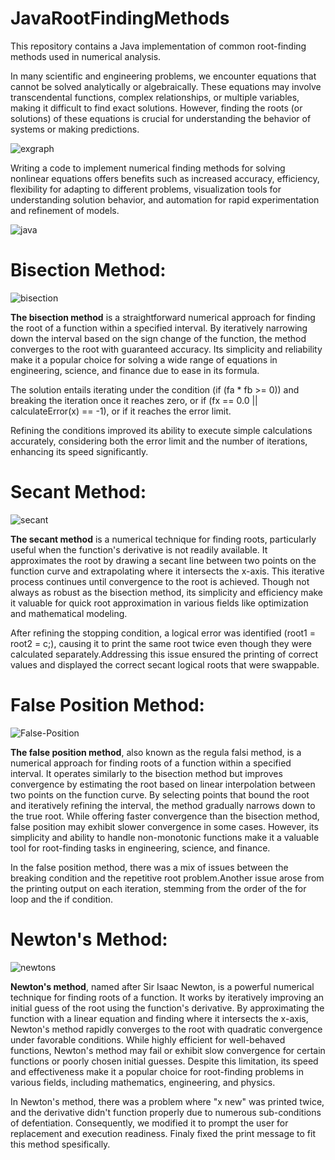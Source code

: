 # JavaRootFindingMethods
This repository contains a Java implementation of common root-finding methods used in numerical analysis. 

In many scientific and engineering problems, we encounter equations that cannot be solved analytically or algebraically. These equations may involve transcendental functions, complex relationships, or multiple variables, making it difficult to find exact solutions. However, finding the roots (or solutions) of these equations is crucial for understanding the behavior of systems or making predictions.

![exgraph](https://github.com/SuzyAdel/JavaRootFindingMethods/assets/128175020/ea680dbb-7bbe-4b59-8771-5fb95671fff2)

Writing a code to implement numerical finding methods for solving nonlinear equations offers benefits such as increased accuracy, efficiency, flexibility for adapting to different problems, visualization tools for understanding solution behavior, and automation for rapid experimentation and refinement of models.

![java](https://github.com/SuzyAdel/JavaRootFindingMethods/assets/128175020/893deef6-63db-4725-a20f-0fe491ce663e)


# Bisection Method:

![bisection](https://github.com/SuzyAdel/JavaRootFindingMethods/assets/128175020/7993f4bf-fa61-47d9-ba2a-fea942cccb23)

**The bisection method** is a straightforward numerical approach for finding the root of a function within a specified interval. By iteratively narrowing down the interval based on the sign change of the function, the method converges to the root with guaranteed accuracy. Its simplicity and reliability make it a popular choice for solving a wide range of equations in engineering, science, and finance due to ease in its formula.

The solution entails iterating under the condition (if (fa * fb >= 0)) and breaking the iteration once it reaches zero, or if (fx == 0.0 || calculateError(x) == -1), or if it reaches the error limit.

Refining the conditions improved its ability to execute simple calculations accurately, considering both the error limit and the number of iterations, enhancing its speed significantly.

# Secant Method:
 
![secant](https://github.com/SuzyAdel/JavaRootFindingMethods/assets/128175020/b861c351-b8aa-440e-8349-7c0728dc1a4b)

**The secant method** is a numerical technique for finding roots, particularly useful when the function's derivative is not readily available. It approximates the root by drawing a secant line between two points on the function curve and extrapolating where it intersects the x-axis. This iterative process continues until convergence to the root is achieved. Though not always as robust as the bisection method, its simplicity and efficiency make it valuable for quick root approximation in various fields like optimization and mathematical modeling.

After refining the stopping condition, a logical error was identified (root1 = root2 = c;), causing it to print the same root twice even though they were calculated separately.Addressing this issue ensured the printing of correct values and displayed the correct secant logical roots that were swappable.


# False Position Method:
 
![False-Position](https://github.com/SuzyAdel/JavaRootFindingMethods/assets/128175020/9d5c7196-1fbf-4e88-ad2f-ba1112013910)

**The false position method**, also known as the regula falsi method, is a numerical approach for finding roots of a function within a specified interval. It operates similarly to the bisection method but improves convergence by estimating the root based on linear interpolation between two points on the function curve. By selecting points that bound the root and iteratively refining the interval, the method gradually narrows down to the true root. While offering faster convergence than the bisection method, false position may exhibit slower convergence in some cases. However, its simplicity and ability to handle non-monotonic functions make it a valuable tool for root-finding tasks in engineering, science, and finance.

In the false position method, there was a mix of issues between the breaking condition and the repetitive root problem.Another issue arose from the printing output on each iteration, stemming from the order of the for loop and the if condition.

# Newton's Method:

![newtons](https://github.com/SuzyAdel/JavaRootFindingMethods/assets/128175020/6f142dff-374e-4220-b369-dda4ba2d716a)

**Newton's method**, named after Sir Isaac Newton, is a powerful numerical technique for finding roots of a function. It works by iteratively improving an initial guess of the root using the function's derivative. By approximating the function with a linear equation and finding where it intersects the x-axis, Newton's method rapidly converges to the root with quadratic convergence under favorable conditions. While highly efficient for well-behaved functions, Newton's method may fail or exhibit slow convergence for certain functions or poorly chosen initial guesses. Despite this limitation, its speed and effectiveness make it a popular choice for root-finding problems in various fields, including mathematics, engineering, and physics.

In Newton's method, there was a problem where "x new" was printed twice, and the derivative didn't function properly due to numerous sub-conditions of defentiation. Consequently, we modified it to prompt the user for replacement and execution readiness. Finaly fixed the print message to fit this method spesifically.

